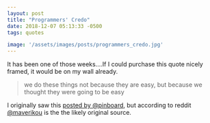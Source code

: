 ```yaml
---
layout: post
title: "Programmers' Credo"
date: 2018-12-07 05:13:33 -0500
tags: quotes

image: '/assets/images/posts/programmers_credo.jpg'
---
```


It has been one of those weeks....If I could purchase this quote nicely framed, it would be on my wall already.

> we do these things not because they are easy, but because we thought they were going to be easy

I originally saw this [posted by @pinboard](https://twitter.com/Pinboard/status/761656824202276864), but according to reddit [@maverikou](https://twitter.com/maverikou) is the the likely original source.

